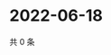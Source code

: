 # 2022-06-18

共 0 条

<!-- BEGIN WEIBO -->
<!-- 最后更新时间 Sat Jun 18 2022 05:01:01 GMT+0800 (China Standard Time) -->

<!-- END WEIBO -->
